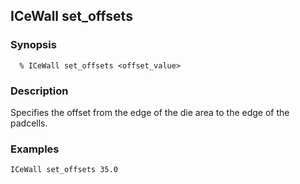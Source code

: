 ## ICeWall set_offsets
### Synopsis
```
  % ICeWall set_offsets <offset_value>
```
### Description
Specifies the offset from the edge of the die area to the edge of the padcells.
### Examples
```
ICeWall set_offsets 35.0
```
